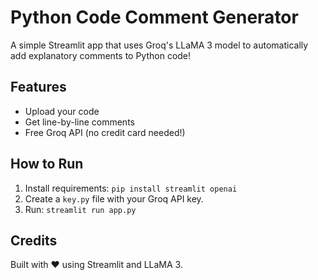 # Python Code Comment Generator 

A simple Streamlit app that uses Groq's LLaMA 3 model to automatically add explanatory comments to Python code!

## Features
- Upload your code
- Get line-by-line comments
- Free Groq API (no credit card needed!)

## How to Run
1. Install requirements: `pip install streamlit openai`
2. Create a `key.py` file with your Groq API key.
3. Run: `streamlit run app.py`

## Credits
Built with ❤️ using Streamlit and LLaMA 3.
